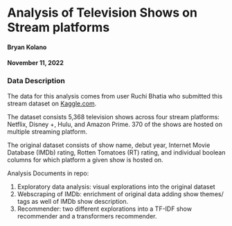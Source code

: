 # Analysis of Television Shows on Stream platforms
#### Bryan Kolano
#### November 11, 2022

### Data Description
The data for this analysis comes from user Ruchi Bhatia who submitted this stream dataset on [Kaggle.com](https://www.kaggle.com/datasets/ruchi798/tv-shows-on-netflix-prime-video-hulu-and-disney).

The dataset consists 5,368 television shows across four stream platforms: Netflix, Disney +, Hulu, and Amazon Prime.  370 of the shows are hosted on multiple streaming platform.

The original dataset consists of show name, debut year, Internet Movie Database (IMDb) rating, Rotten Tomatoes (RT) rating, and individual boolean columns for which platform a given show is hosted on.

Analysis Documents in repo:

1. Exploratory data analysis: visual explorations into the original dataset
2. Webscraping of IMDb: enrichment of original data adding show themes/ tags as well of IMDb show description.
3. Recommender: two different explorations into a TF-IDF show recommender and a transformers recommender.

